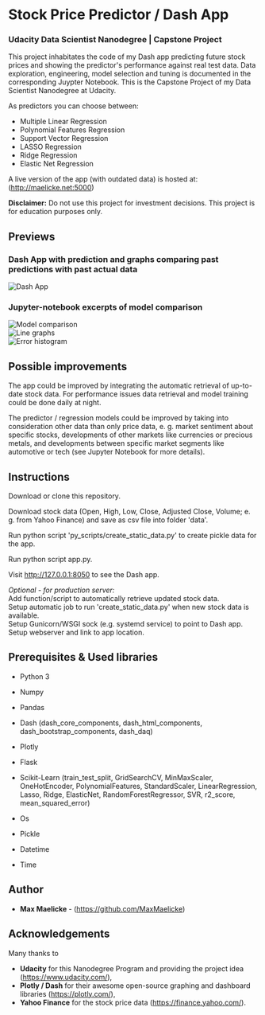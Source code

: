 # Stock Price Predictor  /  Dash App
### Udacity Data Scientist Nanodegree | Capstone Project

This project inhabitates the code of my Dash app predicting future stock prices and showing the predictor's performance against real test data. Data exploration, engineering, model selection and tuning is documented in the corresponding Juypter Notebook. This is the Capstone Project of my Data Scientist Nanodegree at Udacity.

As predictors you can choose between:
* Multiple Linear Regression
* Polynomial Features Regression
* Support Vector Regression
* LASSO Regression
* Ridge Regression
* Elastic Net Regression

A live version of the app (with outdated data) is hosted at: (http://maelicke.net:5000)

**Disclaimer:** Do not use this project for investment decisions. This project is for education purposes only.


## Previews
### Dash App with prediction and graphs comparing past predictions with past actual data
![Dash App](/screenshots/app.png?raw=true "dash_app")

### Jupyter-notebook excerpts of model comparison
![Model comparison](/screenshots/jn_model_comparison.png?raw=true "model_comparison")  
![Line graphs](/screenshots/jn_line_graphs.png?raw=true "line_graphs")  
![Error histogram](/screenshots/jn_histogram.png?raw=true "error_histogram")


## Possible improvements
The app could be improved by integrating the automatic retrieval of up-to-date stock data. For performance issues data retrieval and model training could be done daily at night.  

The predictor / regression models could be improved by taking into consideration other data than only price data, e. g. market sentiment about specific stocks, developments of other markets like currencies or precious metals, and developments between specific market segments like automotive or tech (see Jupyter Notebook for more details).


## Instructions
Download or clone this repository.

Download stock data (Open, High, Low, Close, Adjusted Close, Volume; e. g. from Yahoo Finance) and save as csv file into folder 'data'.  

Run python script 'py_scripts/create_static_data.py' to create pickle  data for the app.

Run python script app.py.

Visit http://127.0.0.1:8050 to see the Dash app.  

*Optional - for production server:*  
Add function/script to automatically retrieve updated stock data.  
Setup automatic job to run 'create_static_data.py' when new stock data is available.  
Setup Gunicorn/WSGI sock (e.g. systemd service) to point to Dash app.  
Setup webserver and link to app location.  


## Prerequisites & Used libraries

* Python 3

* Numpy
* Pandas

* Dash (dash_core_components, dash_html_components, dash_bootstrap_components, dash_daq)
* Plotly
* Flask


* Scikit-Learn (train_test_split, GridSearchCV, MinMaxScaler, OneHotEncoder, PolynomialFeatures, StandardScaler, LinearRegression, Lasso, Ridge, ElasticNet, RandomForestRegressor, SVR, r2_score, mean_squared_error)

* Os
* Pickle
* Datetime
* Time


## Author

* **Max Maelicke** - (https://github.com/MaxMaelicke)


## Acknowledgements

Many thanks to
* **Udacity** for this Nanodegree Program and providing the project idea (https://www.udacity.com/),
* **Plotly / Dash** for their awesome open-source graphing and dashboard libraries (https://plotly.com/),
* **Yahoo Finance** for the stock price data (https://finance.yahoo.com/).
